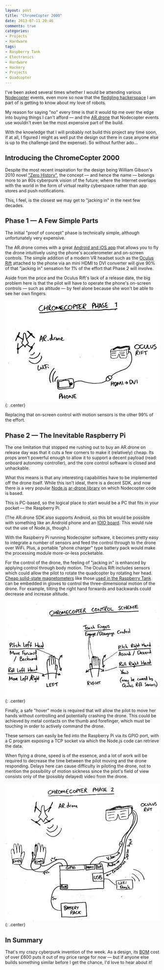 ```yaml
---
layout: post
title: "ChromeCopter 2000"
date: 2013-07-11 20:46
comments: true
categories: 
- Projects
- Hardware
tags:
- Raspberry Tank
- Electronics
- Hardware
- Hackery
- Projects
- Quadcopter
---
```


I've been asked several times whether I would be attending various [Nodecopter](http://nodecopter.com/) events, even more so now that the [fledgling hackerspace](http://bit.ly/constructorium) I am part of is getting to know about my love of robots.

My reason for saying "no" every time is that it would tip me over the edge into buying things I can't afford &mdash; and the [AR.drone](http://ardrone2.parrot.com/) that Nodecopter events use wouldn't even be the most expensive part of the build.

With the knowledge that I will probably not build this project any time soon, if at all, I figured I might as well put the design out there in case anyone else is up to the challenge (and the expense). So without further ado...

Introducing the ChromeCopter 2000
---------------------------------

Despite the most recent inspiration for the design being William Gibson's 2010 novel ["Zero History"](https://en.wikipedia.org/wiki/Zero_History), the concept &mdash; and hence the name &mdash; belongs more to an 80s cyberpunk vision of the future; where the Internet overlaps with the world in the form of virtual reality cyberspace rather than app stores and push notifications.

This, I feel, is the closest we may get to "jacking in" in the next few decades.

Phase 1 &mdash; A Few Simple Parts
----------------------------------

The initial "proof of concept" phase is technically simple, although unfortunately very expensive.

The AR.drone comes with a great [Android and iOS app](http://ardrone2.parrot.com/apps/) that allows you to fly the drone intuitively using the phone's accelerometer and on-screen controls. The simple addition of a modern VR headset such as the [Oculus Rift](http://www.oculusvr.com/) attached to the phone via an mini HDMI to DVI converter will give 90% of that "jacking in" sensation for 1% of the effort that Phase 2 will involve.

Aside from the price and the Oculus Rift's lack of a release date, the big problem here is that the pilot will have to operate the phone's on-screen controls &mdash; such as altitude &mdash; by feel alone because she won't be able to see her own fingers.

![Chromecopter Phase 1 diagram](/blog/2013/07/chromecopter-2.png){: .center}

Replacing that on-screen control with motion sensors is the other 99% of the effort.

Phase 2 &mdash; The Inevitable Raspberry Pi
-------------------------------------------

The one limitation that stopped me rushing out to buy an AR.drone on release day was that it cuts a few corners to make it (relatively) cheap. Its props aren't powerful enough to allow it to support a decent payload (read: onboard autonomy controller), and the core control software is closed and unhackable.

What this means is that any interesting capabilities have to be implemented off the drone itself. While this isn't ideal, there is a decent SDK, and now there is a very popular [Node.js](http://nodejs.org/) [ar-drone library](https://github.com/felixge/node-ar-drone) on which Nodecopter code is based.

This is PC-based, so the logical place to start would be a PC that fits in your pocket &mdash; the Raspberry Pi.

(The AR.drone SDK also supports Android, so this bit would be possible with something like an Android phone and an [IOIO board](https://www.sparkfun.com/products/10585). This would rule out the use of Node.js, though.)

With the Raspberry Pi running Nodecopter software, it becomes pretty easy to integrate a number of sensors and feed the control through to the drone over WiFi. Plus, a portable "phone charger" type battery pack would make the processing module more-or-less pocketable.

For the control of the drone, the feeling of "jacking in" is enhanced by applying control through body motion. The Oculus Rift includes sensors which could allow the pilot to rotate the quadcopter by rotating her head. [Cheap solid-state magnetometers](http://www.robot-electronics.co.uk/htm/cmps10doc.htm) like those [used in the Raspberry Tank](http://raspberrytank.ianrenton.com/day-23-range-and-bearing/) can be embedded in gloves to control the three-dimensional motion of the drone. For example, tilting the right hand forwards and backwards could decrease and increase altitude.

![Chromecopter control scheme](/blog/2013/07/chromecopter-1.png){: .center}

Finally, a safe "hover" mode is required that will allow the pilot to move her hands without controlling and potentially crashing the drone. This could be achieved by metal contacts on the thumb and forefinger, which must be touching in order to actively command the drone.

These sensors can easily be fed into the Raspberry Pi via its GPIO port, with a C program exposing a TCP socket via which the Node.js code can retrieve the data.

When flying a drone, speed is of the essence, and a lot of work will be required to decrease the time between the pilot moving and the drone responding. Delays here can cause difficulty in piloting the drone, not to mention the possibility of motion sickness since the pilot's field of view consists only of the (possibly delayed) video from the drone.

![Chromecopter Phase 2 diagram](/blog/2013/07/chromecopter-3.png){: .center}

In Summary
----------

That's my crazy cyberpunk invention of the week. As a design, its [BOM](https://en.wikipedia.org/wiki/Bill_of_materials) cost of over £600 puts it out of my price range for now &mdash; but if anyone else builds something similar before I get the chance, I'd love to hear about it!

